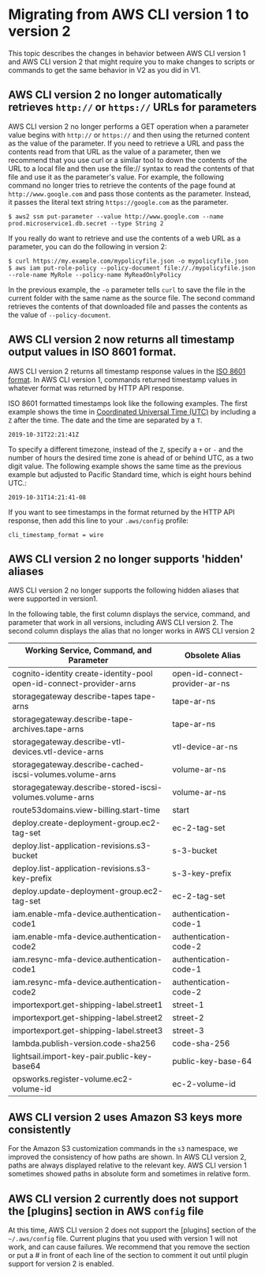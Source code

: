 # Migrating from AWS CLI version 1 to version 2<a name="cliv2-migration"></a>

This topic describes the changes in behavior between AWS CLI version 1 and AWS CLI version 2 that might require you to make changes to scripts or commands to get the same behavior in V2 as you did in V1\.

## AWS CLI version 2 no longer automatically retrieves `http://` or `https://` URLs for parameters<a name="cliv2-migration-paramfile"></a>

AWS CLI version 2 no longer performs a GET operation when a parameter value begins with `http://` or `https://` and then using the returned content as the value of the parameter\. If you need to retrieve a URL and pass the contents read from that URL as the value of a parameter, then we recommend that you use curl or a similar tool to down the contents of the URL to a local file and then use the file:// syntax to read the contents of that file and use it as the parameter's value\. For example, the following command no longer tries to retrieve the contents of the page found at `http://www.google.com` and pass those contents as the parameter\. Instead, it passes the literal text string `https://google.com` as the parameter\.

```
$ aws2 ssm put-parameter --value http://www.google.com --name prod.microservice1.db.secret --type String 2
```

If you really do want to retrieve and use the contents of a web URL as a parameter, you can do the following in version 2:

```
$ curl https://my.example.com/mypolicyfile.json -o mypolicyfile.json
$ aws iam put-role-policy --policy-document file://./mypolicyfile.json --role-name MyRole --policy-name MyReadOnlyPolicy
```

In the previous example, the `-o` parameter tells `curl` to save the file in the current folder with the same name as the source file\. The second command retrieves the contents of that downloaded file and passes the contents as the value of `--policy-document`\.

## AWS CLI version 2 now returns all timestamp output values in ISO 8601 format\.<a name="cliv2-migration-timestamp"></a>

AWS CLI version 2 returns all timestamp response values in the [ISO 8601 format](https://wikipedia.org/wiki/ISO_8601)\. In AWS CLI version 1, commands returned timestamp values in whatever format was returned by HTTP API response\. 

ISO 8601 formatted timestamps look like the following examples\. The first example shows the time in [Coordinated Universal Time \(UTC\)](https://wikipedia.org/wiki/Coordinated_Universal_Time) by including a `Z` after the time\. The date and the time are separated by a `T`\.

```
2019-10-31T22:21:41Z
```

To specify a different timezone, instead of the `Z`, specify a `+` or `-` and the number of hours the desired time zone is ahead of or behind UTC, as a two digit value\. The following example shows the same time as the previous example but adjusted to Pacific Standard time, which is eight hours behind UTC\.:

```
2019-10-31T14:21:41-08
```

If you want to see timestamps in the format returned by the HTTP API response, then add this line to your `.aws/config` profile:

```
cli_timestamp_format = wire
```

## AWS CLI version 2 no longer supports 'hidden' aliases<a name="cliv2-migration-aliases"></a>

AWS CLI version 2 no longer supports the following hidden aliases that were supported in version1\. 

In the following table, the first column displays the service, command, and parameter that work in all versions, including AWS CLI version 2\. The second column displays the alias that no longer works in AWS CLI version 2


| Working Service, Command, and Parameter | Obsolete Alias | 
| --- | --- | 
| cognito\-identity create\-identity\-pool open\-id\-connect\-provider\-arns | open\-id\-connect\-provider\-ar\-ns | 
| storagegateway describe\-tapes tape\-arns | tape\-ar\-ns | 
| storagegateway\.describe\-tape\-archives\.tape\-arns | tape\-ar\-ns | 
| storagegateway\.describe\-vtl\-devices\.vtl\-device\-arns | vtl\-device\-ar\-ns | 
| storagegateway\.describe\-cached\-iscsi\-volumes\.volume\-arns | volume\-ar\-ns | 
| storagegateway\.describe\-stored\-iscsi\-volumes\.volume\-arns | volume\-ar\-ns | 
| route53domains\.view\-billing\.start\-time | start | 
| deploy\.create\-deployment\-group\.ec2\-tag\-set | ec\-2\-tag\-set | 
| deploy\.list\-application\-revisions\.s3\-bucket | s\-3\-bucket | 
| deploy\.list\-application\-revisions\.s3\-key\-prefix | s\-3\-key\-prefix | 
| deploy\.update\-deployment\-group\.ec2\-tag\-set | ec\-2\-tag\-set | 
| iam\.enable\-mfa\-device\.authentication\-code1 | authentication\-code\-1 | 
| iam\.enable\-mfa\-device\.authentication\-code2 | authentication\-code\-2 | 
| iam\.resync\-mfa\-device\.authentication\-code1 | authentication\-code\-1 | 
| iam\.resync\-mfa\-device\.authentication\-code2 | authentication\-code\-2 | 
| importexport\.get\-shipping\-label\.street1 | street\-1 | 
| importexport\.get\-shipping\-label\.street2 | street\-2 | 
| importexport\.get\-shipping\-label\.street3 | street\-3 | 
| lambda\.publish\-version\.code\-sha256 | code\-sha\-256 | 
| lightsail\.import\-key\-pair\.public\-key\-base64 | public\-key\-base\-64 | 
| opsworks\.register\-volume\.ec2\-volume\-id | ec\-2\-volume\-id | 

## AWS CLI version 2 uses Amazon S3 keys more consistently<a name="cliv2-migration-s3-keys"></a>

For the Amazon S3 customization commands in the `s3` namespace, we improved the consistency of how paths are shown\. In AWS CLI version 2, paths are always displayed relative to the relevant key\. AWS CLI version 1 sometimes showed paths in absolute form and sometimes in relative form\. 

## AWS CLI version 2 currently does not support the \[plugins\] section in AWS `config` file<a name="cliv2-migration-profile-plugins"></a>

At this time, AWS CLI version 2 does not support the \[plugins\] section of the `~/.aws/config` file\. Current plugins that you used with version 1 will not work, and can cause failures\. We recommend that you remove the section or put a \# in front of each line of the section to comment it out until plugin support for version 2 is enabled\.